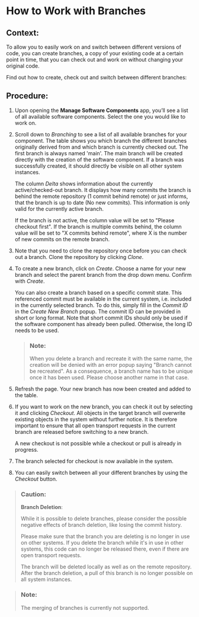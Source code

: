 <!-- loio6b2f0bfc14cb47ef888f01784c92e1bf -->

# How to Work with Branches



<a name="loio6b2f0bfc14cb47ef888f01784c92e1bf__section_cp5_dlg_lkb"/>

## Context:

To allow you to easily work on and switch between different versions of code, you can create branches, a copy of your existing code at a certain point in time, that you can check out and work on without changing your original code.

Find out how to create, check out and switch between different branches:



<a name="loio6b2f0bfc14cb47ef888f01784c92e1bf__section_k2l_glg_lkb"/>

## Procedure:

1.  Upon opening the **Manage Software Components** app, you’ll see a list of all available software components. Select the one you would like to work on.

2.  Scroll down to *Branching* to see a list of all available branches for your component. The table shows you which branch the different branches originally derived from and which branch is currently checked out. The first branch is always named 'main'. The main branch will be created directly with the creation of the software component. If a branch was successfully created, it should directly be visible on all other system instances.

    The column *Delta* shows information about the currently active/checked-out branch. It displays how many commits the branch is behind the remote repository \(1 commit behind remote\) or just informs, that the branch is up to date \(No new commits\). This information is only valid for the currently active branch.

    If the branch is not active, the column value will be set to "Please checkout first". If the branch is multiple commits behind, the column value will be set to "X commits behind remote", where X is the number of new commits on the remote branch.

3.  Note that you need to clone the repository once before you can check out a branch. Clone the repository by clicking *Clone*.

4.  To create a new branch, click on *Create*. Choose a name for your new branch and select the parent branch from the drop down menu. Confirm with *Create*.

    You can also create a branch based on a specific commit state. This referenced commit must be available in the current system, i.e. included in the currently selected branch. To do this, simply fill in the *Commit ID* in the *Create New Branch* popup. The commit ID can be provided in short or long format. Note that short commit IDs should only be used if the software component has already been pulled. Otherwise, the long ID needs to be used.

    > ### Note:  
    > When you delete a branch and recreate it with the same name, the creation will be denied with an error popup saying "Branch cannot be recreated". As a consequence, a branch name has to be unique once it has been used. Please choose another name in that case.

5.  Refresh the page. Your new branch has now been created and added to the table.

6.  If you want to work on the new branch, you can check it out by selecting it and clicking *Checkout*. All objects in the target branch will overwrite existing objects in the system without further notice. It is therefore important to ensure that all open transport requests in the current branch are released before switching to a new branch.

    A new checkout is not possible while a checkout or pull is already in progress.

7.  The branch selected for checkout is now available in the system.

8.  You can easily switch between all your different branches by using the *Checkout* button.


> ### Caution:  
> **Branch Deletion**:
> 
> While it is possible to delete branches, please consider the possible negative effects of branch deletion, like losing the commit history.
> 
> Please make sure that the branch you are deleting is no longer in use on other systems. If you delete the branch while it's in use in other systems, this code can no longer be released there, even if there are open transport requests.
> 
> The branch will be deleted locally as well as on the remote repository. After the branch deletion, a pull of this branch is no longer possible on all system instances.

> ### Note:  
> The merging of branches is currently not supported.

